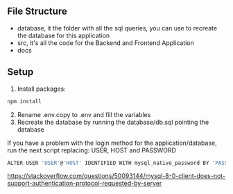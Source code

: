 ## File Structure
- database, it the folder with all the sql queries, you can use to recreate the database for this application
- src, it's all the code for the Backend and Frontend Application
- docs

## Setup
1. Install packages:
```sh
npm install
```
2. Rename .env.copy to .env and fill the variables
3. Recreate the database by running the database/db.sql pointing the database

If you have a problem with the login method for the application/database, run the next script replacing: USER, HOST and PASSWORD

```sh
ALTER USER 'USER'@'HOST' IDENTIFIED WITH mysql_native_password BY 'PASSWORD'
```

https://stackoverflow.com/questions/50093144/mysql-8-0-client-does-not-support-authentication-protocol-requested-by-server